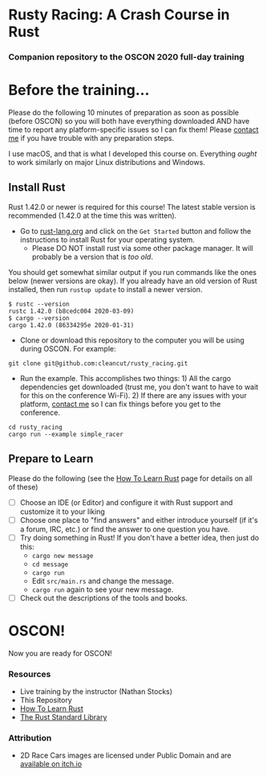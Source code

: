 # Rusty Racing: A Crash Course in Rust
### Companion repository to the OSCON 2020 full-day training


# Before the training...

Please do the following 10 minutes of preparation as soon as possible (before OSCON) so you will both have everything
downloaded AND have time to report any platform-specific issues so I can fix them! Please [contact me]
if you have trouble with any preparation steps.

I use macOS, and that is what I developed this course on.  Everything _ought_ to work similarly on major Linux
distributions and Windows.

[contact me]: mailto:nathan.stocks@gmail.com

## Install Rust

Rust 1.42.0 or newer is required for this course!  The latest stable version is recommended (1.42.0 at the time this was written).

- Go to [rust-lang.org](https://rust-lang.org) and click on the `Get Started`
  button and follow the instructions to install Rust for your operating system.
  - Please DO NOT install rust via some other package manager.  It will probably be a version that is _too old_.

You should get somewhat similar output if you run commands like the ones below (newer versions are okay).  If you 
already have an old version of Rust installed, then run `rustup update` to install a newer version.

```shell
$ rustc --version
rustc 1.42.0 (b8cedc004 2020-03-09)
$ cargo --version
cargo 1.42.0 (86334295e 2020-01-31)
```

- Clone or download this repository to the computer you will be using during OSCON. For example:

```shell
git clone git@github.com:cleancut/rusty_racing.git
```

- Run the example. This accomplishes two things: 1) All the cargo dependencies get downloaded (trust me, you don't want
  to have to wait for this on the conference Wi-Fi). 2) If there are any issues with your platform, [contact me] so I
  can fix things before you get to the conference.

```shell
cd rusty_racing
cargo run --example simple_racer
```

## Prepare to Learn

Please do the following (see the [How To Learn Rust](https://github.com/CleanCut/rust_programming/blob/master/HowToLearnRust.md)
page for details on all of these)
- [ ] Choose an IDE (or Editor) and configure it with Rust support and customize it to your liking
- [ ] Choose one place to "find answers" and either introduce yourself (if it's a forum, IRC, etc.) or find the answer
      to one question you have.
- [ ] Try doing something in Rust!  If you don't have a better idea, then just do this:
  - `cargo new message`
  - `cd message`
  - `cargo run`
  - Edit `src/main.rs` and change the message.
  - `cargo run` again to see your new message.
- [ ] Check out the descriptions of the tools and books.

# OSCON!

Now you are ready for OSCON!

### Resources

- Live training by the instructor (Nathan Stocks)
- This Repository
- [How To Learn Rust](https://github.com/CleanCut/rusty_racing/blob/master/HowToLearnRust.md)
- [The Rust Standard Library](https://doc.rust-lang.org/std/)

### Attribution

- 2D Race Cars images are licensed under Public Domain and are [available on itch.io](https://looneybits.itch.io/2d-race-cars)